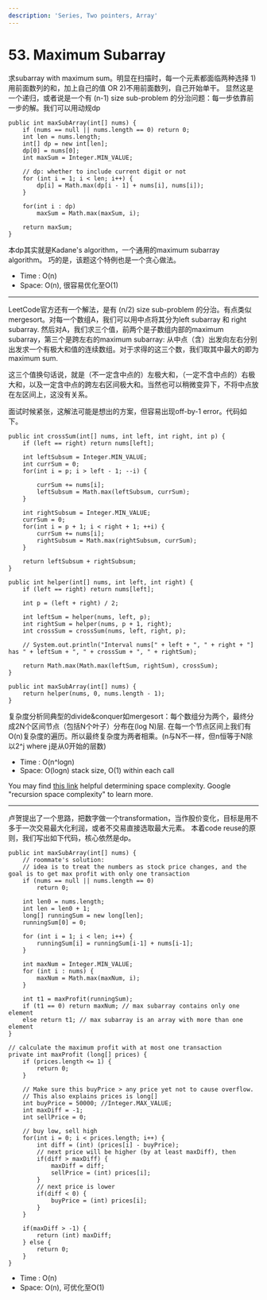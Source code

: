 ```yaml
---
description: 'Series, Two pointers, Array'
---
```


# 53. Maximum Subarray

求subarray with maximum sum。明显在扫描时，每一个元素都面临两种选择 1\)用前面数列的和，加上自己的值 OR 2\)不用前面数列，自己开始单干。
显然这是一个递归，或者说是一个有 (n-1) size sub-problem 的分治问题：每一步依靠前一步的解。我们可以用动规dp


```
public int maxSubArray(int[] nums) {
    if (nums == null || nums.length == 0) return 0;
    int len = nums.length;
    int[] dp = new int[len];
    dp[0] = nums[0];
    int maxSum = Integer.MIN_VALUE;
    
    // dp: whether to include current digit or not
    for (int i = 1; i < len; i++) {
        dp[i] = Math.max(dp[i - 1] + nums[i], nums[i]);
    }
    
    for(int i : dp)
        maxSum = Math.max(maxSum, i);
    
    return maxSum;
}
```

本dp其实就是Kadane's algorithm，一个通用的maximum subarray algorithm。
巧的是，该题这个特例也是一个贪心做法。

* Time : O\(n\)
* Space: O\(n\), 很容易优化至O(1)

---

LeetCode官方还有一个解法，是有 (n/2) size sub-problem 的分治。有点类似mergesort。对每一个数组A，我们可以用中点将其分为left subarray 和 right subarray. 然后对A，我们求三个值，前两个是子数组内部的maximum subarray，第三个是跨左右的maximum subarray: 从中点（含）出发向左右分别出发求一个有极大和值的连续数组。对于求得的这三个数，我们取其中最大的即为maximum sum. 

这三个值换句话说，就是（不一定含中点的）左极大和，（一定不含中点的）右极大和，以及一定含中点的跨左右区间极大和。当然也可以稍微变异下，不将中点放在左区间上，这没有关系。

面试时候紧张，这解法可能是想出的方案，但容易出现off-by-1 error。代码如下。

```
public int crossSum(int[] nums, int left, int right, int p) {
    if (left == right) return nums[left];

    int leftSubsum = Integer.MIN_VALUE;
    int currSum = 0;
    for(int i = p; i > left - 1; --i) {
        
        currSum += nums[i];
        leftSubsum = Math.max(leftSubsum, currSum);
    }

    int rightSubsum = Integer.MIN_VALUE;
    currSum = 0;
    for(int i = p + 1; i < right + 1; ++i) {
        currSum += nums[i];
        rightSubsum = Math.max(rightSubsum, currSum);
    }

    return leftSubsum + rightSubsum;
}

public int helper(int[] nums, int left, int right) {
    if (left == right) return nums[left];

    int p = (left + right) / 2;

    int leftSum = helper(nums, left, p);
    int rightSum = helper(nums, p + 1, right);
    int crossSum = crossSum(nums, left, right, p);

    // System.out.println("Interval nums[" + left + ", " + right + "] has " + leftSum + ", " + crossSum + ", " + rightSum);

    return Math.max(Math.max(leftSum, rightSum), crossSum);
}

public int maxSubArray(int[] nums) {
    return helper(nums, 0, nums.length - 1);
}

```

复杂度分析同典型的divide&conquer如mergesort：每个数组分为两个，最终分成2N个区间节点（包括N个叶子）分布在(log N)层. 在每一个节点区间上我们有O(n)复杂度的遍历。所以最终复杂度为两者相乘。(n与N不一样，但n恒等于N除以2^j where j是从0开始的层数)
* Time : O\(n^logn\)
* Space: O\(logn\) stack size, O(1) within each call

You may find [this link](https://www.ideserve.co.in/learn/time-and-space-complexity-of-recursive-algorithms) helpful determining space complexity. Google "recursion space complexity" to learn more. 

---

卢贺提出了一个思路，把数字做一个transformation，当作股价变化，目标是用不多于一次交易最大化利润，或者不交易直接选取最大元素。
本着code reuse的原则，我们写出如下代码，核心依然是dp。

```
public int maxSubArray(int[] nums) {
    // roommate's solution:
    // idea is to treat the numbers as stock price changes, and the goal is to get max profit with only one transaction
    if (nums == null || nums.length == 0)
        return 0;
    
    int len0 = nums.length;
    int len = len0 + 1;
    long[] runningSum = new long[len];
    runningSum[0] = 0;
    
    for (int i = 1; i < len; i++) {
        runningSum[i] = runningSum[i-1] + nums[i-1];
    }
    
    int maxNum = Integer.MIN_VALUE;
    for (int i : nums) {
        maxNum = Math.max(maxNum, i);
    }
    
    int t1 = maxProfit(runningSum);
    if (t1 == 0) return maxNum; // max subarray contains only one element
    else return t1; // max subarray is an array with more than one element
}

// calculate the maximum profit with at most one transaction
private int maxProfit (long[] prices) {
    if (prices.length <= 1) {
        return 0;
    }

    // Make sure this buyPrice > any price yet not to cause overflow. 
    // This also explains prices is long[]
    int buyPrice = 50000; //Integer.MAX_VALUE;
    int maxDiff = -1;
    int sellPrice = 0;

    // buy low, sell high
    for(int i = 0; i < prices.length; i++) {
        int diff = (int) (prices[i] - buyPrice);
        // next price will be higher (by at least maxDiff), then 
        if(diff > maxDiff) {
            maxDiff = diff;
            sellPrice = (int) prices[i];
        }
        // next price is lower
        if(diff < 0) {
            buyPrice = (int) prices[i];
        }
    }
    
    if(maxDiff > -1) {
        return (int) maxDiff;
    } else {
        return 0;
    }
}
```

* Time : O\(n\)
* Space: O\(n\), 可优化至O(1)